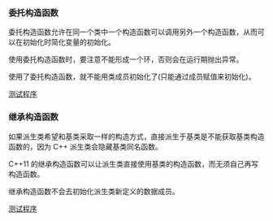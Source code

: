 
### 委托构造函数

委托构造函数允许在同一个类中一个构造函数可以调用另外一个构造函数，从而可以在初始化时简化变量的初始化。

使用委托构造函数时，要注意不能形成一个环，否则会在运行期抛出异常。

使用了委托构造函数，就不能用类成员初始化了(只能通过成员赋值来初始化)。

[测试程序](t/07_delegating_constructor.cpp)


### 继承构造函数

如果派生类希望和基类采取一样的构造方式，直接派生于基类是不能获取基类构造函数的，因为 C++ 派生类会隐藏基类同名函数。

C++11 的继承构造函数可以让派生类直接使用基类的构造函数，而无须自己再写构造函数。

继承构造函数不会去初始化派生类新定义的数据成员。

[测试程序](t/07_inheritance_constructor.cpp)

